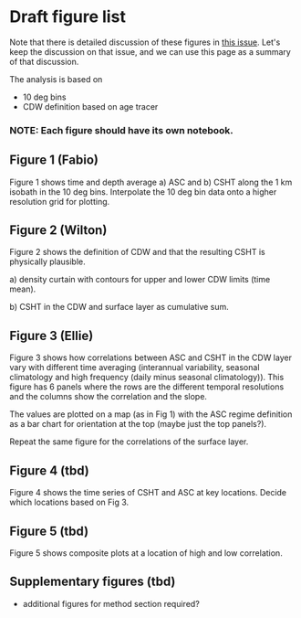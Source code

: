 # Draft figure list

Note that there is detailed discussion of these figures in [this issue](https://github.com/willaguiar/ASC_and_heat_transport/issues/26). Let's keep the discussion on that issue, and we can use this page as a summary of that discussion.

The analysis is based on
- 10 deg bins
- CDW definition based on age tracer

### NOTE: Each figure should have its own notebook.

## Figure 1 (Fabio)

Figure 1 shows time and depth average a) ASC and b) CSHT along the 1 km isobath in the 10 deg bins. Interpolate the 10 deg bin data onto a higher resolution grid for plotting. 


## Figure 2 (Wilton)

Figure 2 shows the definition of CDW and that the resulting CSHT is physically plausible.

a) density curtain with contours for upper and lower CDW limits (time mean).

b) CSHT in the CDW and surface layer as cumulative sum.


## Figure 3 (Ellie)

Figure 3 shows how correlations between ASC and CSHT in the CDW layer vary with different time averaging (interannual variability, seasonal climatology and high frequency (daily minus seasonal climatology)). This figure has 6 panels where the rows are the different temporal resolutions and the columns show the correlation and the slope.

The values are plotted on a map (as in Fig 1) with the ASC regime definition as a bar chart for orientation at the top (maybe just the top panels?).

Repeat the same figure for the correlations of the surface layer.

## Figure 4 (tbd)

Figure 4 shows the time series of CSHT and ASC at key locations. Decide which locations based on Fig 3.

## Figure 5 (tbd)

Figure 5 shows composite plots at a location of high and low correlation. 

## Supplementary figures (tbd)

- additional figures for method section required?

